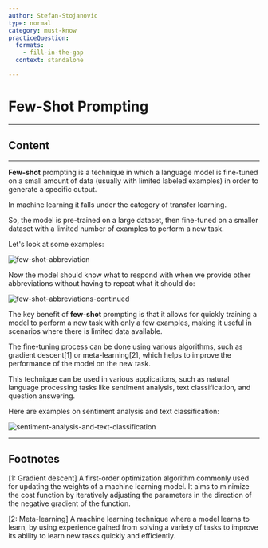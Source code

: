 ```yaml
---
author: Stefan-Stojanovic
type: normal
category: must-know
practiceQuestion:
  formats:
    - fill-in-the-gap
  context: standalone

---
```


# Few-Shot Prompting

---

## Content

---

**Few-shot** prompting is a technique in which a language model is fine-tuned on a small amount of data (usually with limited labeled examples) in order to generate a specific output. 

In machine learning it falls under the category of transfer learning.

So, the model is pre-trained on a large dataset, then fine-tuned on a smaller dataset with a limited number of examples to perform a new task.

Let's look at some examples:

![few-shot-abbreviation](https://img.enkipro.com/d97db4d87ecd2e0ee39a338a3b1f0c50.png)

Now the model should know what to respond with when we provide other abbreviations without having to repeat what it should do:

![few-shot-abbreviations-continued](https://img.enkipro.com/105e6c55b99be01339b35612b7611d39.png)

The key benefit of **few-shot** prompting is that it allows for quickly training a model to perform a new task with only a few examples, making it useful in scenarios where there is limited data available.

The fine-tuning process can be done using various algorithms, such as gradient descent[1] or meta-learning[2], which helps to improve the performance of the model on the new task.

This technique can be used in various applications, such as natural language processing tasks like sentiment analysis, text classification, and question answering.

Here are examples on sentiment analysis and text classification:

![sentiment-analysis-and-text-classification](https://img.enkipro.com/2ddb08d1bf5a0b14b886ec20fa245a63.png)


---
## Footnotes

[1: Gradient descent]
A first-order optimization algorithm commonly used for updating the weights of a machine learning model. It aims to minimize the cost function by iteratively adjusting the parameters in the direction of the negative gradient of the function.

[2: Meta-learning]
A machine learning technique where a model learns to learn, by using experience gained from solving a variety of tasks to improve its ability to learn new tasks quickly and efficiently.